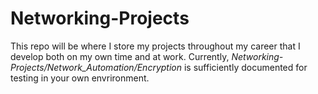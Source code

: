 # Networking-Projects
This repo will be where I store my projects throughout my career that I develop both on my own time and at work. Currently, *Networking-Projects/Network_Automation/Encryption* is sufficiently documented for testing in your own envrironment. 
